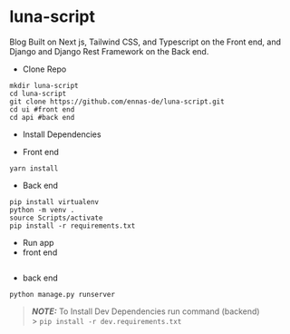 # luna-script

Blog Built on Next js, Tailwind CSS, and Typescript on the Front end, and Django and Django Rest Framework on the Back end.

- Clone Repo

```
mkdir luna-script
cd luna-script
git clone https://github.com/ennas-de/luna-script.git
cd ui #front end
cd api #back end
```

- Install Dependencies

- Front end

```
yarn install
```

- Back end

```
pip install virtualenv
python -m venv .
source Scripts/activate
pip install -r requirements.txt
```

- Run app
- front end

```

```

- back end

```
python manage.py runserver
```

> **_NOTE:_** To Install Dev Dependencies run command (backend) <br/> > `pip install -r dev.requirements.txt`
